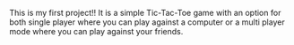 This is my first project!! It is a simple Tic-Tac-Toe game with an option for both single player where you can play against a computer or a multi player mode where you can play against your friends. 